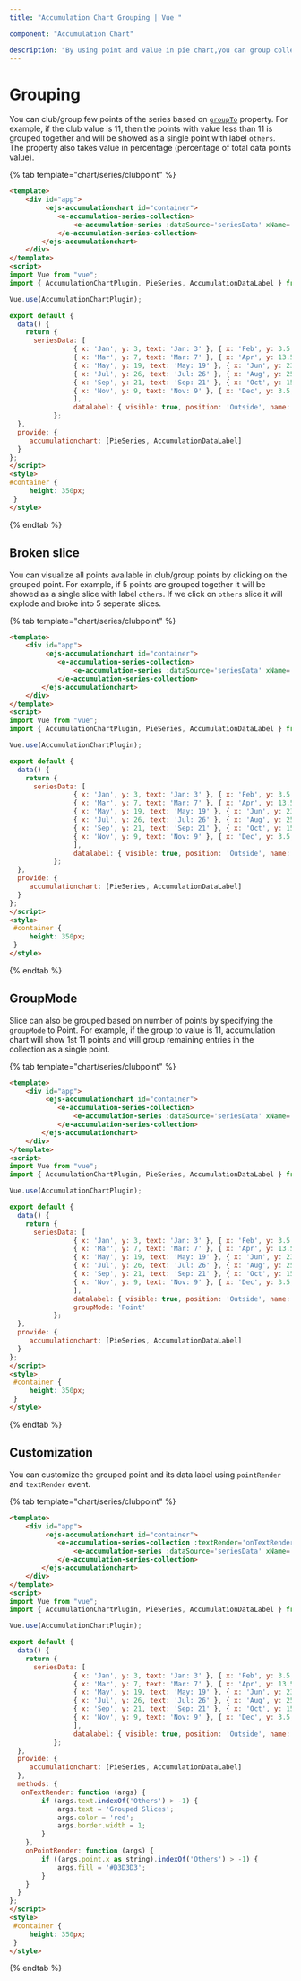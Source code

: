 ```yaml
---
title: "Accumulation Chart Grouping | Vue "

component: "Accumulation Chart"

description: "By using point and value in pie chart,you can group collection of points into the single slice"
---
```


# Grouping

You can club/group few points of the series based on
[`groupTo`](../api/accumulation-chart/accumulationSeries/#groupto) property. For example, if the club
value is 11, then the points with value less than 11 is grouped together and will be showed as a single
point with label `others`. The property also takes value in percentage (percentage of total data points value).

{% tab template="chart/series/clubpoint" %}

```html
<template>
    <div id="app">
         <ejs-accumulationchart id="container">
            <e-accumulation-series-collection>
                <e-accumulation-series :dataSource='seriesData' xName='x' yName='y' groupTo='11' :dataLabel='datalabel'> </e-accumulation-series>
            </e-accumulation-series-collection>
        </ejs-accumulationchart>
    </div>
</template>
<script>
import Vue from "vue";
import { AccumulationChartPlugin, PieSeries, AccumulationDataLabel } from "@syncfusion/ej2-vue-charts";

Vue.use(AccumulationChartPlugin);

export default {
  data() {
    return {
      seriesData: [
                { x: 'Jan', y: 3, text: 'Jan: 3' }, { x: 'Feb', y: 3.5, text: 'Feb: 3.5' },
                { x: 'Mar', y: 7, text: 'Mar: 7' }, { x: 'Apr', y: 13.5, text: 'Apr: 13.5' },
                { x: 'May', y: 19, text: 'May: 19' }, { x: 'Jun', y: 23.5, text: 'Jun: 23.5' },
                { x: 'Jul', y: 26, text: 'Jul: 26' }, { x: 'Aug', y: 25, text: 'Aug: 25' },
                { x: 'Sep', y: 21, text: 'Sep: 21' }, { x: 'Oct', y: 15, text: 'Oct: 15' },
                { x: 'Nov', y: 9, text: 'Nov: 9' }, { x: 'Dec', y: 3.5, text: 'Dec: 3.5' }
                ],
                datalabel: { visible: true, position: 'Outside', name:'text' }
           };
  },
  provide: {
     accumulationchart: [PieSeries, AccumulationDataLabel]
  }
};
</script>
<style>
#container {
     height: 350px;
 }
</style>
```

{% endtab %}

## Broken slice

You can visualize all points available in club/group points by clicking on the grouped point. For example, if 5 points are grouped together it will be showed as a single slice with label `others`. If we click on `others` slice it will explode and broke into 5 seperate slices.

{% tab template="chart/series/clubpoint" %}

```html
<template>
    <div id="app">
         <ejs-accumulationchart id="container">
            <e-accumulation-series-collection>
                <e-accumulation-series :dataSource='seriesData' xName='x' yName='y' groupTo='11' explode=true :dataLabel='datalabel'> </e-accumulation-series>
            </e-accumulation-series-collection>
        </ejs-accumulationchart>
    </div>
</template>
<script>
import Vue from "vue";
import { AccumulationChartPlugin, PieSeries, AccumulationDataLabel } from "@syncfusion/ej2-vue-charts";

Vue.use(AccumulationChartPlugin);

export default {
  data() {
    return {
      seriesData: [
                { x: 'Jan', y: 3, text: 'Jan: 3' }, { x: 'Feb', y: 3.5, text: 'Feb: 3.5' },
                { x: 'Mar', y: 7, text: 'Mar: 7' }, { x: 'Apr', y: 13.5, text: 'Apr: 13.5' },
                { x: 'May', y: 19, text: 'May: 19' }, { x: 'Jun', y: 23.5, text: 'Jun: 23.5' },
                { x: 'Jul', y: 26, text: 'Jul: 26' }, { x: 'Aug', y: 25, text: 'Aug: 25' },
                { x: 'Sep', y: 21, text: 'Sep: 21' }, { x: 'Oct', y: 15, text: 'Oct: 15' },
                { x: 'Nov', y: 9, text: 'Nov: 9' }, { x: 'Dec', y: 3.5, text: 'Dec: 3.5' }
                ],
                datalabel: { visible: true, position: 'Outside', name:'text' }
           };
  },
  provide: {
     accumulationchart: [PieSeries, AccumulationDataLabel]
  }
};
</script>
<style>
 #container {
     height: 350px;
 }
</style>
```

{% endtab %}

## GroupMode

Slice can also be grouped based on number of points by specifying the `groupMode` to Point. For example, if the group to value is 11, accumulation chart will show
1st 11 points and will group remaining entries in the collection as a single point.

{% tab template="chart/series/clubpoint" %}

```html
<template>
    <div id="app">
         <ejs-accumulationchart id="container">
            <e-accumulation-series-collection>
                <e-accumulation-series :dataSource='seriesData' xName='x' yName='y' groupTo='4' groupMode='groupMode' :dataLabel='datalabel'> </e-accumulation-series>
            </e-accumulation-series-collection>
        </ejs-accumulationchart>
    </div>
</template>
<script>
import Vue from "vue";
import { AccumulationChartPlugin, PieSeries, AccumulationDataLabel } from "@syncfusion/ej2-vue-charts";

Vue.use(AccumulationChartPlugin);

export default {
  data() {
    return {
      seriesData: [
                { x: 'Jan', y: 3, text: 'Jan: 3' }, { x: 'Feb', y: 3.5, text: 'Feb: 3.5' },
                { x: 'Mar', y: 7, text: 'Mar: 7' }, { x: 'Apr', y: 13.5, text: 'Apr: 13.5' },
                { x: 'May', y: 19, text: 'May: 19' }, { x: 'Jun', y: 23.5, text: 'Jun: 23.5' },
                { x: 'Jul', y: 26, text: 'Jul: 26' }, { x: 'Aug', y: 25, text: 'Aug: 25' },
                { x: 'Sep', y: 21, text: 'Sep: 21' }, { x: 'Oct', y: 15, text: 'Oct: 15' },
                { x: 'Nov', y: 9, text: 'Nov: 9' }, { x: 'Dec', y: 3.5, text: 'Dec: 3.5' }
                ],
                datalabel: { visible: true, position: 'Outside', name:'text' },
                groupMode: 'Point'
           };
  },
  provide: {
     accumulationchart: [PieSeries, AccumulationDataLabel]
  }
};
</script>
<style>
 #container {
     height: 350px;
 }
</style>
```

{% endtab %}

## Customization

You can customize the grouped point and its data label using `pointRender` and `textRender` event.

{% tab template="chart/series/clubpoint" %}

```html
<template>
    <div id="app">
         <ejs-accumulationchart id="container">
            <e-accumulation-series-collection :textRender='onTextRender' :pointRender='onPointRender' :dataLabel='datalabel'>
                <e-accumulation-series :dataSource='seriesData' xName='x' yName='y' groupTo='11' :dataLabel='datalabel'> </e-accumulation-series>
            </e-accumulation-series-collection>
        </ejs-accumulationchart>
    </div>
</template>
<script>
import Vue from "vue";
import { AccumulationChartPlugin, PieSeries, AccumulationDataLabel } from "@syncfusion/ej2-vue-charts";

Vue.use(AccumulationChartPlugin);

export default {
  data() {
    return {
      seriesData: [
                { x: 'Jan', y: 3, text: 'Jan: 3' }, { x: 'Feb', y: 3.5, text: 'Feb: 3.5' },
                { x: 'Mar', y: 7, text: 'Mar: 7' }, { x: 'Apr', y: 13.5, text: 'Apr: 13.5' },
                { x: 'May', y: 19, text: 'May: 19' }, { x: 'Jun', y: 23.5, text: 'Jun: 23.5' },
                { x: 'Jul', y: 26, text: 'Jul: 26' }, { x: 'Aug', y: 25, text: 'Aug: 25' },
                { x: 'Sep', y: 21, text: 'Sep: 21' }, { x: 'Oct', y: 15, text: 'Oct: 15' },
                { x: 'Nov', y: 9, text: 'Nov: 9' }, { x: 'Dec', y: 3.5, text: 'Dec: 3.5' }
                ],
                datalabel: { visible: true, position: 'Outside', name:'text' }
           };
  },
  provide: {
     accumulationchart: [PieSeries, AccumulationDataLabel]
  },
  methods: {
   onTextRender: function (args) {
        if (args.text.indexOf('Others') > -1) {
            args.text = 'Grouped Slices';
            args.color = 'red';
            args.border.width = 1;
        }
    },
    onPointRender: function (args) {
        if ((args.point.x as string).indexOf('Others') > -1) {
            args.fill = '#D3D3D3';
        }
    }
  }
};
</script>
<style>
 #container {
     height: 350px;
 }
</style>
```

{% endtab %}